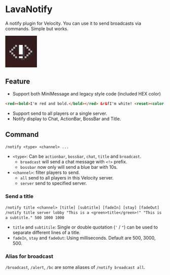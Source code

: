# LavaNotify
A notify plugin for Velocity. You can use it to send broadcasts via commands. Simple but works.

![Logo](/LavaNotify-Logo.png)

## Feature
* Support both MiniMessage and legacy style code (included HEX color)
```html
<red><bold>I'm red and bold.</bold></red> &r&fI'm white! <reset><color:#f082ff>More</color> &#123456colors!
```
* Support send to all players or a single server.
* Notify display to Chat, ActionBar, BossBar and Title.

## Command

`/notify <type> <channel> ...`

* `<type>`: Can be `actionbar`, `bossbar`, `chat`, `title` and `broadcast`.
  * `broadcast` will send a chat message with `<!>` prefix.
  * `bossbar` now only will send a blue bar with 10s.
* `<channel>`: filter players to send.
  * `all` send to all players in this Velocity server.
  * `server` send to specified server.

### Send a title

```
/notify title <channel> [title] [subtitle] [fadeIn] [stay] [fadeOut]
/notify title server lobby "This is a <green>title</green>!" "This is a subtitle." 500 1000 1000
```

* `title` and `subtitile`: Single or double quotation (`'` / `"`) can be used to separate different lines of a title.
* `fadeIn`, `stay` and `fadeOut`:  Using milliseconds. Default are 500, 3000, 500.

### Alias for broadcast

`/broadcast`, `/alert`, `/bc` are some aliases of `/notify broadcast all`.
